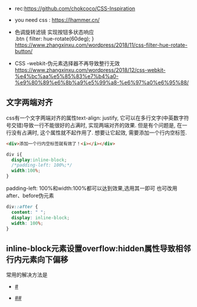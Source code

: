 - rec:https://github.com/chokcoco/CSS-Inspiration
- you need css : https://lhammer.cn/

- 色调旋转滤镜 实现按钮多状态响应  
  .btn { filter: hue-rotate(60deg); }
    https://www.zhangxinxu.com/wordpress/2018/11/css-filter-hue-rotate-button/

- CSS -webkit-伪元素选择器不再导致整行无效  https://www.zhangxinxu.com/wordpress/2018/12/css-webkit-%e4%bc%aa%e5%85%83%e7%b4%a0-%e9%80%89%e6%8b%a9%e5%99%a8-%e6%97%a0%e6%95%88/

## 文字两端对齐

css有一个文字两端对齐的属性text-align: justify, 它可以在多行文字(中英数字符号交错)导致一行不能很好的占满时, 实现两端对齐的效果. 但是有个问题是, 在一行没有占满时, 这个属性就不起作用了.
想要让它起效, 需要添加一个行内空标签.

```html
<div>添加一个行内空标签就有效了！<i></i></div>
```

```css
div i{
  display:inline-block;
  /*padding-left: 100%;*/
  width:100%;
}
```

padding-left: 100%和width:100%都可以达到效果,选用其一即可
也可改用after、before伪元素

```css
div::after {
  content: " ";
  display: inline-block;
  width: 100%;
}
```

## inline-block元素设置overflow:hidden属性导致相邻行内元素向下偏移

常用的解决方法是

- [#](https://blog.csdn.net/iefreer/article/details/50421025)

- [##](https://blog.csdn.net/w390058785/article/details/80567583#)